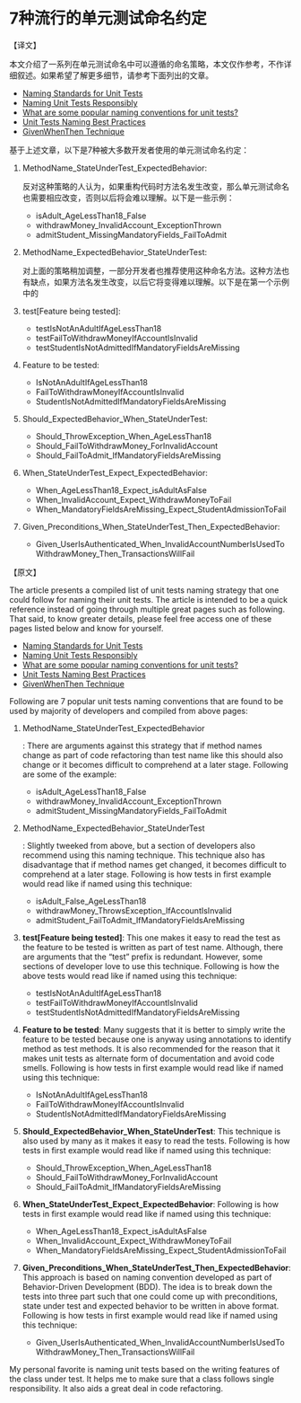 # 7种流行的单元测试命名约定

【译文】

本文介绍了一系列在单元测试命名中可以遵循的命名策略，本文仅作参考，不作详细叙述。如果希望了解更多细节，请参考下面列出的文章。

- [Naming Standards for Unit Tests](http://osherove.com/blog/2005/4/3/naming-standards-for-unit-tests.html)
- [Naming Unit Tests Responsibly](http://googletesting.blogspot.in/2007/02/tott-naming-unit-tests-responsibly.html)
- [What are some popular naming conventions for unit tests?](http://stackoverflow.com/questions/96297/what-are-some-popular-naming-conventions-for-unit-tests)
- [Unit Tests Naming Best Practices](http://stackoverflow.com/questions/155436/unit-test-naming-best-practices)
- [GivenWhenThen Technique](http://martinfowler.com/bliki/GivenWhenThen.html)

基于上述文章，以下是7种被大多数开发者使用的单元测试命名约定：

1. MethodName_StateUnderTest_ExpectedBehavior:

   反对这种策略的人认为，如果重构代码时方法名发生改变，那么单元测试命名也需要相应改变，否则以后将会难以理解。以下是一些示例：

   - isAdult_AgeLessThan18_False
   - withdrawMoney_InvalidAccount_ExceptionThrown
   - admitStudent_MissingMandatoryFields_FailToAdmit

2. MethodName_ExpectedBehavior_StateUnderTest:

   对上面的策略稍加调整，一部分开发者也推荐使用这种命名方法。这种方法也有缺点，如果方法名发生改变，以后它将变得难以理解。以下是在第一个示例中的

3. test[Feature being tested]:

   - testIsNotAnAdultIfAgeLessThan18
   - testFailToWithdrawMoneyIfAccountIsInvalid
   - testStudentIsNotAdmittedIfMandatoryFieldsAreMissing

4. Feature to be tested:

   - IsNotAnAdultIfAgeLessThan18
   - FailToWithdrawMoneyIfAccountIsInvalid
   - StudentIsNotAdmittedIfMandatoryFieldsAreMissing

5. Should_ExpectedBehavior_When_StateUnderTest:

   - Should_ThrowException_When_AgeLessThan18
   - Should_FailToWithdrawMoney_ForInvalidAccount
   - Should_FailToAdmit_IfMandatoryFieldsAreMissing

6. When_StateUnderTest_Expect_ExpectedBehavior:

   - When_AgeLessThan18_Expect_isAdultAsFalse
   - When_InvalidAccount_Expect_WithdrawMoneyToFail
   - When_MandatoryFieldsAreMissing_Expect_StudentAdmissionToFail

7. Given_Preconditions_When_StateUnderTest_Then_ExpectedBehavior:

   - Given_UserIsAuthenticated_When_InvalidAccountNumberIsUsedToWithdrawMoney_Then_TransactionsWillFail

【原文】

The article presents a compiled list of unit tests naming strategy that one could follow for naming their unit tests. The article is intended to be a quick reference instead of going through multiple great pages such as following. That said, to know greater details, please feel free access one of these pages listed below and know for yourself.

- [Naming Standards for Unit Tests](http://osherove.com/blog/2005/4/3/naming-standards-for-unit-tests.html)
- [Naming Unit Tests Responsibly](http://googletesting.blogspot.in/2007/02/tott-naming-unit-tests-responsibly.html)
- [What are some popular naming conventions for unit tests?](http://stackoverflow.com/questions/96297/what-are-some-popular-naming-conventions-for-unit-tests)
- [Unit Tests Naming Best Practices](http://stackoverflow.com/questions/155436/unit-test-naming-best-practices)
- [GivenWhenThen Technique](http://martinfowler.com/bliki/GivenWhenThen.html)

Following are 7 popular unit tests naming conventions that are found to be used by majority of developers and compiled from above pages:

1. MethodName_StateUnderTest_ExpectedBehavior

   : There are arguments against this strategy that if method names change as part of code refactoring than test name like this should also change or it becomes difficult to comprehend at a later stage. Following are some of the example:

   - isAdult_AgeLessThan18_False
   - withdrawMoney_InvalidAccount_ExceptionThrown
   - admitStudent_MissingMandatoryFields_FailToAdmit

2. MethodName_ExpectedBehavior_StateUnderTest

   : Slightly tweeked from above, but a section of developers also recommend using this naming technique. This technique also has disadvantage that if method names get changed, it becomes difficult to comprehend at a later stage. Following is how tests in first example would read like if named using this technique:

   - isAdult_False_AgeLessThan18
   - withdrawMoney_ThrowsException_IfAccountIsInvalid
   - admitStudent_FailToAdmit_IfMandatoryFieldsAreMissing

3. **test[Feature being tested]**: This one makes it easy to read the test as the feature to be tested is written as part of test name. Although, there are arguments that the “test” prefix is redundant. However, some sections of developer love to use this technique. Following is how the above tests would read like if named using this technique:

   - testIsNotAnAdultIfAgeLessThan18
   - testFailToWithdrawMoneyIfAccountIsInvalid
   - testStudentIsNotAdmittedIfMandatoryFieldsAreMissing

4. **Feature to be tested**: Many suggests that it is better to simply write the feature to be tested because one is anyway using annotations to identify method as test methods. It is also recommended for the reason that it makes unit tests as alternate form of documentation and avoid code smells. Following is how tests in first example would read like if named using this technique:

   - IsNotAnAdultIfAgeLessThan18
   - FailToWithdrawMoneyIfAccountIsInvalid
   - StudentIsNotAdmittedIfMandatoryFieldsAreMissing

5. **Should_ExpectedBehavior_When_StateUnderTest**: This technique is also used by many as it makes it easy to read the tests. Following is how tests in first example would read like if named using this technique:

   - Should_ThrowException_When_AgeLessThan18
   - Should_FailToWithdrawMoney_ForInvalidAccount
   - Should_FailToAdmit_IfMandatoryFieldsAreMissing

6. **When_StateUnderTest_Expect_ExpectedBehavior**: Following is how tests in first example would read like if named using this technique:

   - When_AgeLessThan18_Expect_isAdultAsFalse
   - When_InvalidAccount_Expect_WithdrawMoneyToFail
   - When_MandatoryFieldsAreMissing_Expect_StudentAdmissionToFail

7. **Given_Preconditions_When_StateUnderTest_Then_ExpectedBehavior**: This approach is based on naming convention developed as part of Behavior-Driven Development (BDD). The idea is to break down the tests into three part such that one could come up with preconditions, state under test and expected behavior to be written in above format. Following is how tests in first example would read like if named using this technique:

   - Given_UserIsAuthenticated_When_InvalidAccountNumberIsUsedToWithdrawMoney_Then_TransactionsWillFail

My personal favorite is naming unit tests based on the writing features of the class under test. It helps me to make sure that a class follows single responsibility. It also aids a great deal in code refactoring.

